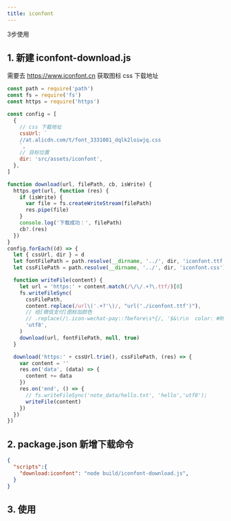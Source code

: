 ```yaml
---
title: iconfont
---
```




3步使用

## 1. 新建 iconfont-download.js

需要去 https://www.iconfont.cn 获取图标 css 下载地址
 
```js
const path = require('path')
const fs = require('fs')
const https = require('https')

const config = [
  {
    // css 下载地址
    cssUrl: `
    //at.alicdn.com/t/font_3331081_dqlk2loiwjq.css
    `,
    // 目标位置
    dir: 'src/assets/iconfont',
  },
]

function download(url, filePath, cb, isWrite) {
  https.get(url, function (res) {
    if (isWrite) {
      var file = fs.createWriteStream(filePath)
      res.pipe(file)
    }
    console.log('下载成功：', filePath)
    cb?.(res)
  })
}
config.forEach((d) => {
  let { cssUrl, dir } = d
  let fontFilePath = path.resolve(__dirname, '../', dir, 'iconfont.ttf')
  let cssFilePath = path.resolve(__dirname, '../', dir, 'iconfont.css')

  function writeFile(content) {
    let url = 'https:' + content.match(/\/\/.+?\.ttf/)[0]
    fs.writeFileSync(
      cssFilePath,
      content.replace(/url\('.+?'\)/, "url('./iconfont.ttf')"),
      // 给[微信支付]图标加颜色
      // .replace(/\.icon-wechat-pay::?before\s*{/, '$&\r\n  color: #09BB07;'),
      'utf8',
    )
    download(url, fontFilePath, null, true)
  }

  download('https:' + cssUrl.trim(), cssFilePath, (res) => {
    var content = ''
    res.on('data', (data) => {
      content += data
    })
    res.on('end', () => {
      // fs.writeFileSync('note_data/hello.txt', 'hello','utf8');
      writeFile(content)
    })
  })
})
```

## 2. package.json 新增下载命令

```json
{
  "scripts":{
    "download:iconfont": "node build/iconfont-download.js",
  }
}
```

## 3. 使用

<demo-box showCode>
  <IconFontDemo />
  <template #code>

@[code{1-} vue{3-10,15}](/src/components/IconFont/demo/IconFontDemo.vue)

  </template>
</demo-box>

<script setup>
  import IconFontDemo from '@/components/IconFont/demo/IconFontDemo.vue'
</script>
